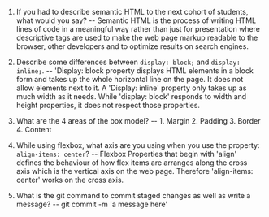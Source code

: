 1. If you had to describe semantic HTML to the next cohort of students, what would you say?
-- Semantic HTML is the process of writing HTML lines of code in a meaningful way rather than just for presentation where descriptive tags are used to make the web page markup readable to the browser, other developers and to optimize  results on search engines.

2. Describe some differences between ```display: block;``` and ```display: inline;```.
-- 'Display: block property displays HTML elements in a block form and takes up the whole horizontal line on the page. It does not allow elements next to it. A 'Display: inline' property only takes up as much width as it needs. While 'display: block' responds to width and height properties, it does not respect those properties.

3. What are the 4 areas of the box model?
-- 1. Margin
   2. Padding
   3. Border
   4. Content

4. While using flexbox, what axis are you using when you use the property: ```align-items: center```?
-- Flexbox Properties that begin with 'align' defines the behaviour of how flex items are arranges along the cross axis which is the vertical axis on the web page. Therefore 'align-items: center' works on the cross axis.

5. What is the git command to commit staged changes as well as write a message? 
-- git commit  -m 'a message here'